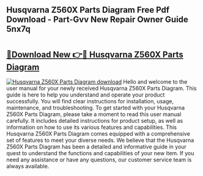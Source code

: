 ## Husqvarna Z560X Parts Diagram Free Pdf Download - Part-Gvv New Repair Owner Guide 5nx7q

# <h2><a href="http://dfpspg.blite.top/?on=Husqvarna+Z560X+Parts+Diagram">🔗Download New 👉🔴 Husqvarna Z560X Parts Diagram</a></h2>

[![Husqvarna Z560X Parts Diagram download](https://i.imgur.com/lujVjoI.png)](http://dfpspg.blite.top/?on=Husqvarna+Z560X+Parts+Diagram)
Hello and welcome to the user manual for your newly received Husqvarna Z560X Parts Diagram. This guide is here to help you understand and operate your product successfully. You will find clear instructions for installation, usage, maintenance, and troubleshooting. To get started with your Husqvarna Z560X Parts Diagram, please take a moment to read this user manual carefully. It includes detailed instructions for product setup, as well as information on how to use its various features and capabilities. This Husqvarna Z560X Parts Diagram comes equipped with a comprehensive set of features to meet your diverse needs. We believe that the Husqvarna Z560X Parts Diagram has been a detailed and informative guide in your quest to understand the functions and capabilities of your new item. If you need any assistance or have any questions, our customer service team is always available.
